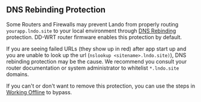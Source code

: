 DNS Rebinding Protection
------------------------

Some Routers and Firewalls may prevent Lando from properly routing `yourapp.lndo.site` to your local environment through [DNS Rebinding](https://en.wikipedia.org/wiki/DNS_rebinding) protection. DD-WRT router firmware enables this protection by default.

If you are seeing failed URLs (they show up in red) after app start up and you are unable to look up the url (`nslookup <sitename>.lndo.site)`), DNS rebinding protection may be the cause. We recommend you consult your router documentation or system administrator to whitelist `*.lndo.site` domains.

If you can't or don't want to remove this protection, you can use the steps in [Working Offline](./../config/proxy.html#working-offline-or-using-custom-domains) to bypass.

